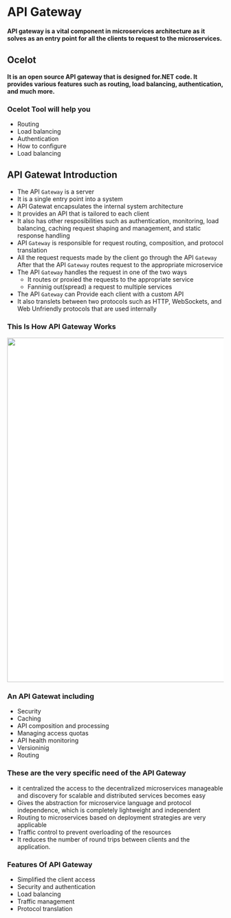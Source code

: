 # API Gateway
<b>
API gateway is a vital component in microservices architecture as it solves as an entry point for all the clients to request to the microservices.
</b>

## Ocelot
<b>
It is an open source API gateway that is designed for.NET code. It provides various features such as routing, load balancing, authentication, and much more.
</b>

### Ocelot Tool will help you
  * Routing
  * Load balancing
  * Authentication
  * How to configure
  * Load balancing

## API Gatewat Introduction

  * The API `Gateway` is a server
  * It is a single entry point into a system
  * API Gatewat encapsulates the internal system architecture
  * It provides an API that is tailored to each client
  * It also has other resposibilities such as authentication, monitoring, load balancing, caching request shaping and management, and static response handling
  * API `Gateway` is responsible for request routing, composition, and protocol translation
  * All the request requests made by the client go through the API `Gateway` After that the API `Gateway` routes request to the appropriate microservice
  * The API `Gateway` handles the request in one of the two ways
    * It routes or proxied the requests to the appropriate service
    * Fanninig out(spread) a request to multiple services
  * The API `Gateway` can Provide each client with a custom API
  * It also translets between two protocols such as HTTP, WebSockets, and Web Unfriendly protocols that are used internally

### This Is How API Gateway Works
<img src="https://static.javatpoint.com/tutorial/microservices/images/introduction-to-api-gateways.png" alt="" style="background:white;width:800px"/>

### An API Gatewat including

  * Security
  * Caching
  * API composition and processing
  * Managing access quotas
  * API health monitoring
  * Versioninig
  * Routing

### These are the very specific need of the API Gateway
  * it centralized the access to the decentralized microservices manageable and discovery for scalable and distributed services becomes easy
  * Gives the abstraction for microservice language and protocol independence, which is completely lightweight and independent
  * Routing to microservices based on deployment strategies are very applicable
  * Traffic control to prevent overloading of the resources
  * It reduces the number of round trips between clients and the application.

### Features Of API Gateway

  * Simplified the client access
  * Security and authentication 
  * Load balancing
  * Traffic management
  * Protocol translation